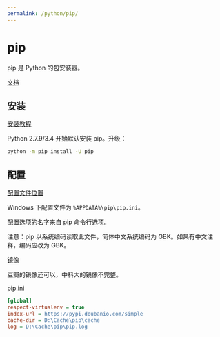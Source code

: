 ```yaml
---
permalink: /python/pip/
---
```


# pip

pip 是 Python 的包安装器。

[文档](https://pip.pypa.io/)

## 安装

[安装教程](https://pip.pypa.io/en/stable/installing/)

Python 2.7.9/3.4 开始默认安装 pip。升级：

```sh
python -m pip install -U pip
```

## 配置

[配置文件位置](https://pip.pypa.io/en/stable/user_guide/#configuration)

Windows 下配置文件为 `%APPDATA%\pip\pip.ini`。

配置选项的名字来自 pip 命令行选项。

注意：pip 以系统编码读取此文件，简体中文系统编码为 GBK。如果有中文注释，编码应改为 GBK。

[镜像](https://www.pypi-mirrors.org/)

豆瓣的镜像还可以，中科大的镜像不完整。

pip.ini

```ini
[global]
respect-virtualenv = true
index-url = https://pypi.doubanio.com/simple
cache-dir = D:\Cache\pip\cache
log = D:\Cache\pip\pip.log
```

